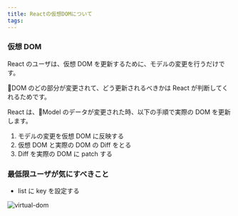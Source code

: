 ```yaml
---
title: Reactの仮想DOMについて
tags:
---
```


### 仮想 DOM

React のユーザは、仮想 DOM を更新するために、モデルの変更を行うだけです。

DOM のどの部分が変更されて、どう更新されるべきかは React が判断してくれるためです。

React は、Model のデータが変更された時、以下の手順で実際の DOM を更新します。

1. モデルの変更を仮想 DOM に反映する
2. 仮想 DOM と実際の DOM の Diff をとる
3. Diff を実際の DOM に patch する

### 最低限ユーザが気にすべきこと

* list に key を設定する

![virtual-dom](https://i.stack.imgur.com/M8f40.png)
